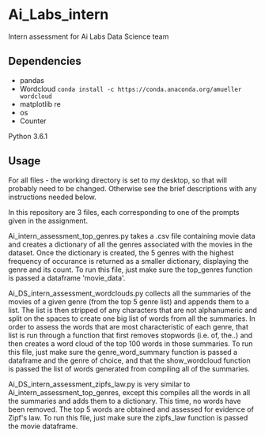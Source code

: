 # Ai_Labs_intern
Intern assessment for Ai Labs Data Science team
## Dependencies
* pandas 
* Wordcloud ```conda install -c https://conda.anaconda.org/amueller wordcloud```
* matplotlib re 
* os
* Counter

Python 3.6.1

## Usage

For all files - the working directory is set to my desktop, so that will probably 
need to be changed. Otherwise see the brief descriptions with any instructions needed
below.

In this repository are 3 files, each corresponding to one of the prompts given in the
assignment.

Ai_intern_assessment_top_genres.py takes a .csv file containing movie data and creates a 
dictionary of all the genres associated with the movies in the dataset. Once the dictionary
is created, the 5 genres with the highest frequency of occurance is returned as a smaller 
dictionary, displaying the genre and its count. To run this file, just make sure the 
top_genres function is passed a dataframe 'movie_data'.

Ai_DS_intern_assessment_wordclouds.py collects all the summaries of the movies of a given genre
(from the top 5 genre list) and appends them to a list. The list is then stripped of any 
characters that are not alphanumeric and split on the spaces to create one big list of 
words from all the summaries. In order to assess the words that are most characteristic of 
each genre, that list is run through a function that first removes stopwords (i.e. of, the..)
and then creates a word cloud of the top 100 words in those summaries. To run this file, just
make sure the genre_word_summary function is passed a dataframe and the genre of choice, and
that the show_wordcloud function is passed the list of words generated from compiling all of
the summaries.

Ai_DS_intern_assessment_zipfs_law.py is very similar to Ai_intern_assessment_top_genres, except
this compiles all the words in all the summaries and adds them to a dictionary. This time, no
words have been removed. The top 5 words are obtained and assessed for evidence of Zipf's law.
To run this file, just make sure the zipfs_law function is passed the movie dataframe.
